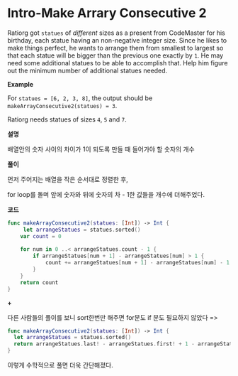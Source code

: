 # Intro-Make Arrary Consecutive 2

Ratiorg got `statues` of *different* sizes as a present from CodeMaster for his birthday, each statue having an non-negative integer size. Since he likes to make things perfect, he wants to arrange them from smallest to largest so that each statue will be bigger than the previous one exactly by `1`. He may need some additional statues to be able to accomplish that. Help him figure out the minimum number of additional statues needed.

**Example**

For `statues = [6, 2, 3, 8]`, the output should be
`makeArrayConsecutive2(statues) = 3`.

Ratiorg needs statues of sizes `4`, `5` and `7`.

**설명**

배열안의 숫자 사이의 차이가 1이 되도록 만들 때 들어가야 할 숫자의 개수

**풀이**

먼저 주어지는 배열을 작은 순서대로 정렬한 후,

for loop를 돌며 앞에 숫자와 뒤에 숫자의 차 - 1한 값들을 개수에 더해주었다.

**코드**

```swift
func makeArrayConsecutive2(statues: [Int]) -> Int {
     let arrangeStatues = statues.sorted()
    var count = 0
    
    for num in 0 ..< arrangeStatues.count - 1 {
        if arrangeStatues[num + 1] - arrangeStatues[num] > 1 {
            count += arrangeStatues[num + 1] - arrangeStatues[num] - 1
        }
    }
    return count
}
```

**+**

다른 사람들의 풀이를 보니 sort한번만 해주면 for문도 if 문도 필요하지 않았다  =>

```swift
func makeArrayConsecutive2(statues: [Int]) -> Int {
  let arrangeStatues = statues.sorted()
  return arrangeStatues.last! - arrangeStatues.first! + 1 - arrangeStatues.count 
}
```

이렇게 수학적으로 풀면 더욱 간단해졌다. 